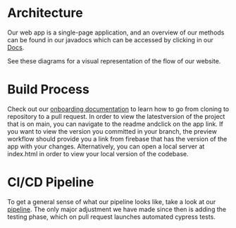 # Architecture
Our web app is a single-page application, and an overview of our methods
can be found in our javadocs which can be accessed by clicking in our [Docs](https://cse110-sp21-group22.github.io/cse110-sp21-group22/).

See these diagrams for a visual representation of the flow of our website.

# Build Process

Check out our [onboarding documentation](https://github.com/cse110-sp21-group22/cse110-sp21-group22/blob/main/specs/onboarding.md)  to learn how to go from cloning to repository to a pull request. In order to view the latestversion of the project that is on main, you can navigate to the readme andclick on the app link. If you want to view the version you committed in your branch, the preview workflow should provide you a link from firebase that has the version of the app with your changes. Alternatively, you can open a local server at index.html in order to view your local version of the codebase.

# CI/CD Pipeline

To get a general sense of what our pipeline looks like, take
a look at our [pipeline](\..\admin\cipipeline\phase1.png). 
The only major adjustment we have made since then is adding the testing phase, which on pull request launches automated cypress tests.

